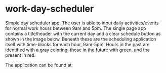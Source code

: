 # work-day-scheduler

Simple day scheduler app. The user is able to input daily activities/events for normal work hours between 9am and 5pm. The single page app contains a title/header with the current day and a clear schedule button as shown in the image below. Beneath these are the scheduling application itself with time-blocks for each hour, 9am-5pm. Hours in the past are identified with a gray coloring, those in the future with green, and the present in red. 

The application can be found at: 